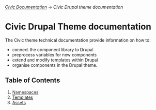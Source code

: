 _[Civic Documentation](../README.md) &#8594; Civic Drupal theme documentation_
# Civic Drupal Theme documentation

The Civic theme technical documentation provide information on how to:
- connect the component library to Drupal
- preprocess variables for new components
- extend and modify templates within Drupal
- organise components in the Drupal theme.

## Table of Contents

1. [Namespaces](namespaces.md)
2. [Templates](templates.md)
3. [Assets](assets.md)
